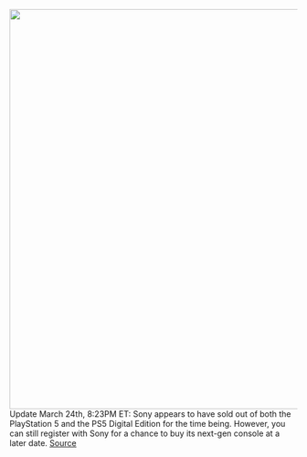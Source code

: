 <img src='https://cdn.vox-cdn.com/thumbor/_3fCkkcknF2IuYQ2C80fSicoh2Y=/0x0:2040x1360/1200x800/filters:focal(857x517:1183x843)/cdn.vox-cdn.com/uploads/chorus_image/image/70668743/acastro_210511_1777_psRestock_0006.0.jpg' width='700px' /><br/>
Update March 24th, 8:23PM ET: Sony appears to have sold out of both the PlayStation 5 and the PS5 Digital Edition for the time being. However, you can still register with Sony for a chance to buy its next-gen console at a later date.
<a href='https://www.theverge.com/2022/3/24/22813931/sony-ps5-playstation-console-restock-availability-disc-digital-edition'> Source <a/>